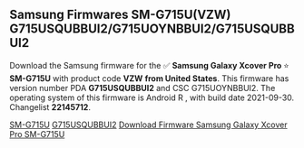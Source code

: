 <h2>Samsung Firmwares SM-G715U(VZW) G715USQUBBUI2/G715UOYNBBUI2/G715USQUBBUI2</h2>
Download the Samsung firmware for the ✅ <strong>Samsung Galaxy Xcover Pro </strong> ⭐ <strong>SM-G715U</strong> with product code <strong>VZW</strong> <strong> from United States</strong>. This firmware has version number PDA <strong>G715USQUBBUI2</strong> and CSC G715UOYNBBUI2. The operating system of this firmware is Android R , with build date 2021-09-30. Changelist <strong>22145712</strong>.


[SM-G715U](https://samfirm.shop/samsung/model/SM-G715U)
[G715USQUBBUI2](https://samfirm.shop/samsung/pda/G715USQUBBUI2)
[Download Firmware Samsung Galaxy Xcover Pro SM-G715U](https://samfirm.shop/samsung/firmware/461445)
